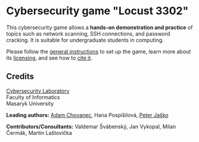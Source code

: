 # Cybersecurity game "Locust 3302"

This cybersecurity game allows a **hands-on demonstration and practice** of topics such as network scanning, SSH connections, and password cracking. It is suitable for undergraduate students in computing.

Please follow the [general instructions](https://gitlab.ics.muni.cz/muni-kypo-trainings/games/all-games-index) to set up the game, learn more about its [licensing](https://gitlab.ics.muni.cz/muni-kypo-trainings/games/all-games-index#license), and see how to [cite it](https://gitlab.ics.muni.cz/muni-kypo-trainings/games/all-games-index#how-to-cite-the-games).

## Credits

[Cybersecurity Laboratory](https://cybersec.fi.muni.cz)\
Faculty of Informatics\
Masaryk University

**Leading authors:** [Adam Chovanec](https://github.com/chovanecadam), Hana Pospíšilová, [Peter Jaško](https://github.com/jaskp)

**Contributors/Consultants:** Valdemar Švábenský, Jan Vykopal, Milan Čermák, Martin Laštovička
